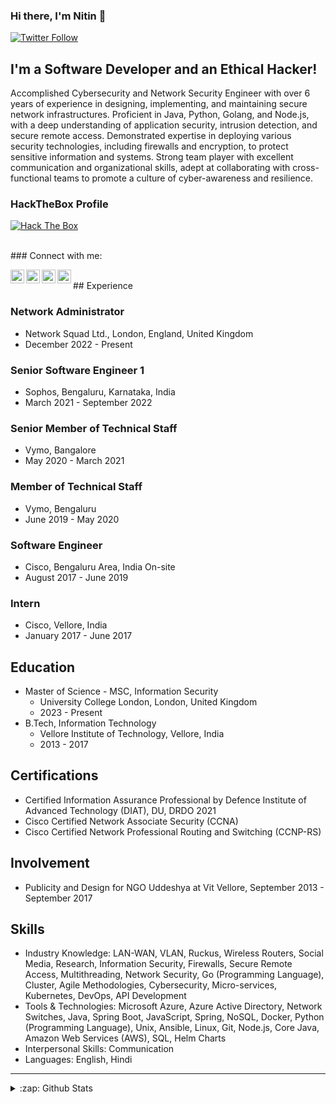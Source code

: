 ### Hi there, I'm Nitin  👋
<link rel="stylesheet" href="https://cdn.jsdelivr.net/gh/konpa/devicon@master/devicon.min.css">

[![Twitter Follow](https://img.shields.io/twitter/follow/nitin_g_94?color=1DA1F2&logo=twitter&style=for-the-badge)](https://twitter.com/intent/follow?original_referer=https%3A%2F%2Fgithub.com%2FcodeSTACKr&screen_name=nitin_g_94)

## I'm a Software Developer and an Ethical Hacker!
Accomplished Cybersecurity and Network Security Engineer with over 6 years of experience in designing, implementing, and maintaining secure network infrastructures. Proficient in Java, Python, Golang, and Node.js, with a deep understanding of application security, intrusion detection, and secure remote access. Demonstrated expertise in deploying various security technologies, including firewalls and encryption, to protect sensitive information and systems. Strong team player with excellent communication and organizational skills, adept at collaborating with cross-functional teams to promote a culture of cyber-awareness and resilience.


### HackTheBox Profile


[<img src="http://www.hackthebox.eu/badge/image/64053" alt="Hack The Box">](https://www.hackthebox.eu/home/users/profile/64053)



<br/>
### Connect with me:


[<img align="left" alt="codeSTACKr | Twitter" width="22px" src="https://cdn.jsdelivr.net/npm/simple-icons@v3/icons/twitter.svg" />][twitter]
[<img align="left" alt="codeSTACKr | LinkedIn" width="22px" src="https://cdn.jsdelivr.net/npm/simple-icons@v3/icons/linkedin.svg" />][linkedin]
[<img align="left" alt="codeSTACKr | Instagram" width="22px" src="https://cdn.jsdelivr.net/npm/simple-icons@v3/icons/instagram.svg" />][instagram]
[<img align="left" alt="codeSTACKr | Instagram" width="22px" src="https://cdn.jsdelivr.net/npm/simple-icons@v3/icons/facebook.svg" />][facebook]

<br />
## Experience

### Network Administrator
* Network Squad Ltd., London, England, United Kingdom
* December 2022 - Present

### Senior Software Engineer 1
* Sophos, Bengaluru, Karnataka, India
* March 2021 - September 2022

### Senior Member of Technical Staff
* Vymo, Bangalore
* May 2020 - March 2021

### Member of Technical Staff
* Vymo, Bengaluru
* June 2019 - May 2020

### Software Engineer
* Cisco, Bengaluru Area, India On-site
* August 2017 - June 2019

### Intern
* Cisco, Vellore, India
* January 2017 - June 2017

## Education
* Master of Science - MSC, Information Security
  * University College London, London, United Kingdom
  * 2023 - Present
* B.Tech, Information Technology
  * Vellore Institute of Technology, Vellore, India
  * 2013 - 2017

## Certifications
* Certified Information Assurance Professional by Defence Institute of Advanced Technology (DIAT), DU, DRDO 2021
* Cisco Certified Network Associate Security (CCNA)
* Cisco Certified Network Professional Routing and Switching (CCNP-RS)

## Involvement
* Publicity and Design for NGO Uddeshya at Vit Vellore, September 2013 - September 2017

## Skills
* Industry Knowledge: LAN-WAN, VLAN, Ruckus, Wireless Routers, Social Media, Research, Information Security, Firewalls, Secure Remote Access, Multithreading, Network Security, Go (Programming Language), Cluster, Agile Methodologies, Cybersecurity, Micro-services, Kubernetes, DevOps, API Development
* Tools & Technologies: Microsoft Azure, Azure Active Directory, Network Switches, Java, Spring Boot, JavaScript, Spring, NoSQL, Docker, Python (Programming Language), Unix, Ansible, Linux, Git, Node.js, Core Java, Amazon Web Services (AWS), SQL, Helm Charts
* Interpersonal Skills: Communication
* Languages: English, Hindi

---

<details>
  <summary>:zap: Github Stats</summary>

  <img align="left" alt="codeSTACKr's Github Stats" src="https://github-readme-stats.codestackr.vercel.app/api?username=niting3c&show_icons=true&hide_border=true" />

</details>


[twitter]: https://twitter.com/nitinrkz
[instagram]: https://instagram.com/niting3c
[linkedin]: https://linkedin.com/in/niting3c
[reactplaylist]: https://www.youtube.com/playlist?list=PLkwxH9e_vrAK4TdffpxKY3QGyHCpxFcQ0
[facebook]: https://www.facebook.com/niting3c
